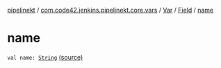 [pipelinekt](../../../index.md) / [com.code42.jenkins.pipelinekt.core.vars](../../index.md) / [Var](../index.md) / [Field](index.md) / [name](./name.md)

# name

`val name: `[`String`](https://kotlinlang.org/api/latest/jvm/stdlib/kotlin/-string/index.html) [(source)](https://github.com/code42/pipelinekt/tree/master/core/src/main/kotlin/com/code42/jenkins/pipelinekt/core/vars/Var.kt#L120)